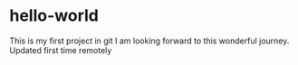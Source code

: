 # hello-world
This is my first project in git
I am looking forward to this wonderful journey.
Updated first time remotely
